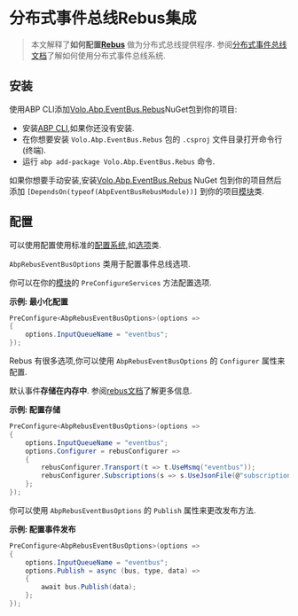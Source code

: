 # 分布式事件总线Rebus集成

> 本文解释了**如何配置[Rebus](http://mookid.dk/category/rebus/)** 做为分布式总线提供程序. 参阅[分布式事件总线文档](Distributed-Event-Bus.md)了解如何使用分布式事件总线系统.

## 安装

使用ABP CLI添加[Volo.Abp.EventBus.Rebus](https://www.nuget.org/packages/Volo.Abp.EventBus.Rebus)NuGet包到你的项目:

* 安装[ABP CLI](https://docs.abp.io/en/abp/latest/CLI),如果你还没有安装.
* 在你想要安装 `Volo.Abp.EventBus.Rebus` 包的 `.csproj` 文件目录打开命令行(终端).
* 运行 `abp add-package Volo.Abp.EventBus.Rebus` 命令.

如果你想要手动安装,安装[Volo.Abp.EventBus.Rebus](https://www.nuget.org/packages/Volo.Abp.EventBus.Rebus) NuGet 包到你的项目然后添加 `[DependsOn(typeof(AbpEventBusRebusModule))]` 到你的项目[模块](Module-Development-Basics.md)类.

## 配置

可以使用配置使用标准的[配置系统](Configuration.md),如[选项](Options.md)类.

`AbpRebusEventBusOptions` 类用于配置事件总线选项.

你可以在你的[模块](Module-Development-Basics.md)的 `PreConfigureServices` 方法配置选项.

**示例: 最小化配置**

```csharp
PreConfigure<AbpRebusEventBusOptions>(options =>
{
    options.InputQueueName = "eventbus";
});
```

Rebus 有很多选项,你可以使用 `AbpRebusEventBusOptions` 的 `Configurer` 属性来配置.

默认事件**存储在内存中**. 参阅[rebus文档](https://github.com/rebus-org/Rebus/wiki/Transport)了解更多信息.

**示例: 配置存储**

````csharp
PreConfigure<AbpRebusEventBusOptions>(options =>
{
    options.InputQueueName = "eventbus";
    options.Configurer = rebusConfigurer =>
    {
        rebusConfigurer.Transport(t => t.UseMsmq("eventbus"));
        rebusConfigurer.Subscriptions(s => s.UseJsonFile(@"subscriptions.json"));
    };
});
````

你可以使用 `AbpRebusEventBusOptions` 的 `Publish` 属性来更改发布方法.

**示例: 配置事件发布**

````csharp
PreConfigure<AbpRebusEventBusOptions>(options =>
{
    options.InputQueueName = "eventbus";
    options.Publish = async (bus, type, data) =>
    {
        await bus.Publish(data);
    };
});
````
